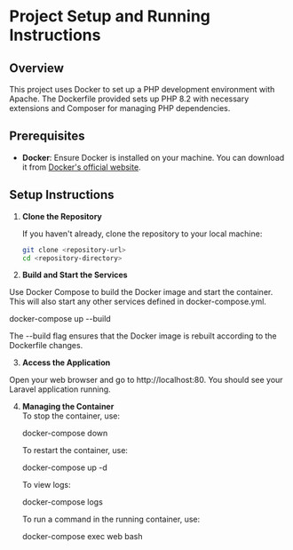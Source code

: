 # Project Setup and Running Instructions

## Overview

This project uses Docker to set up a PHP development environment with Apache. The Dockerfile provided sets up PHP 8.2 with necessary extensions and Composer for managing PHP dependencies.

## Prerequisites

- **Docker**: Ensure Docker is installed on your machine. You can download it from [Docker's official website](https://www.docker.com/products/docker-desktop).

## Setup Instructions

1. **Clone the Repository**

   If you haven't already, clone the repository to your local machine:

   ```bash
   git clone <repository-url>
   cd <repository-directory>

2. **Build and Start the Services**

  Use Docker Compose to build the Docker image and start the container. This will also start any other services defined in docker-compose.yml.

  docker-compose up --build

  The --build flag ensures that the Docker image is rebuilt according to the Dockerfile changes.

3. **Access the Application**

  Open your web browser and go to http://localhost:80.
  You should see your Laravel application running.

4. **Managing the Container**  
    To stop the container, use:

    docker-compose down

    To restart the container, use:

    docker-compose up -d

    To view logs:

    docker-compose logs

    To run a command in the running container, use:

    docker-compose exec web bash